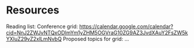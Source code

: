 # Resources

Reading list: 
Conference grid: https://calendar.google.com/calendar?cid=NnJ2ZWJvNTQxODlmYm1yZHM5OGVraG10ZG9AZ3JvdXAuY2FsZW5kYXIuZ29vZ2xlLmNvbQ
Proposed topics for grid: ...
